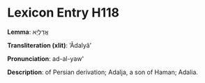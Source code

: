 # Lexicon Entry H118

**Lemma**: אֲדַלְיָא

**Transliteration (xlit)**: ʼĂdalyâʼ

**Pronunciation**: ad-al-yaw'

**Description**:
of Persian derivation; Adalja, a son of Haman; Adalia.
